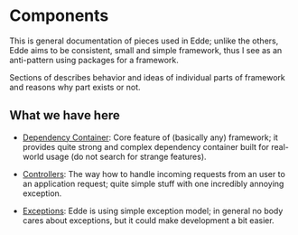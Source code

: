 # Components

This is general documentation of pieces used in Edde; unlike the others, Edde aims
to be consistent, small and simple framework, thus I see as an anti-pattern using
packages for a framework.

Sections of describes behavior and ideas of individual parts of framework and reasons
why part exists or not. 

## What we have here

* [Dependency Container](/edde/container): Core feature of (basically any) framework; it provides
quite strong and complex dependency container built for real-world usage (do not search for
strange features).

* [Controllers](/edde/controllers): The way how to handle incoming requests from an user to
an application request; quite simple stuff with one incredibly annoying exception.

* [Exceptions](/edde/exceptions): Edde is using simple exception model; in general no body cares
about exceptions, but it could make development a bit easier.
